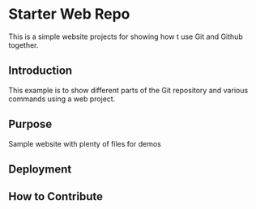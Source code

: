 # Starter Web Repo

This is a simple website projects for showing how t use Git and Github together.


## Introduction

This example is to show different parts of the Git repository and various commands using a web project.

## Purpose

Sample website with plenty of files for demos

## Deployment



## How to Contribute